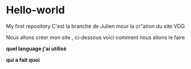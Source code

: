 # Hello-world
My first repository
C'est la branche de Julien mour la cr"ation du site VDG

Nous allons créer mon site , ci-dessous voici comment nous allons le faire 

**quel language j'ai utilisé**

**qui a fait quoi**





